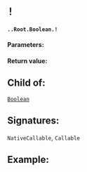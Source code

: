 # `!`

#### `..Root.Boolean.!`

#### Parameters:

#### Return value:

## Child of:

[`Boolean`](docs..Root.Boolean.md)

## Signatures:

`NativeCallable`, `Callable`



## Example:

